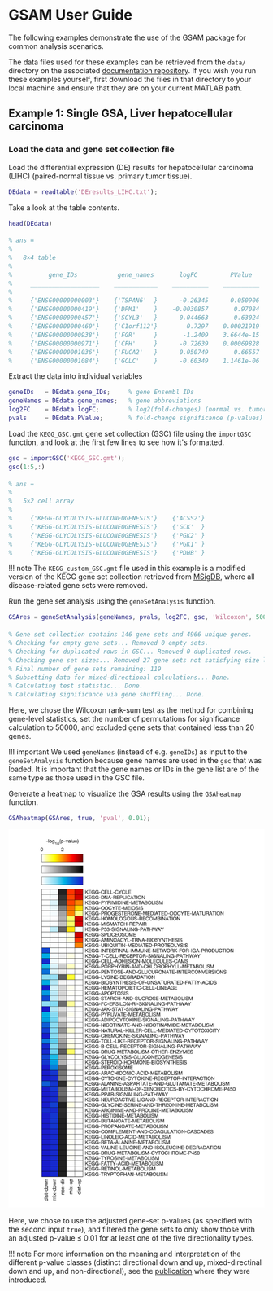 # GSAM User Guide

The following examples demonstrate the use of the GSAM package for common analysis scenarios.

The data files used for these examples can be retrieved from the `data/` directory on the associated [documentation repository](https://github.com/JonathanRob/GeneSetAnalysisMatlab-doc/tree/master/data). If you wish you run these examples yourself, first download the files in that directory to your local machine and ensure that they are on your current MATLAB path.

## Example 1: Single GSA, Liver hepatocellular carcinoma

### Load the data and gene set collection file

Load the differential expression (DE) results for hepatocellular carcinoma (LIHC) (paired-normal tissue vs. primary tumor tissue).
```matlab
DEdata = readtable('DEresults_LIHC.txt');
```

Take a look at the table contents.
```matlab
head(DEdata)

% ans =
% 
%   8×4 table
% 
%          gene_IDs           gene_names       logFC         PValue  
%     ___________________    ____________    __________    __________
% 
%     {'ENSG00000000003'}    {'TSPAN6'  }      -0.26345      0.050906
%     {'ENSG00000000419'}    {'DPM1'    }    -0.0030857       0.97084
%     {'ENSG00000000457'}    {'SCYL3'   }      0.044663       0.63024
%     {'ENSG00000000460'}    {'C1orf112'}        0.7297    0.00021919
%     {'ENSG00000000938'}    {'FGR'     }       -1.2409    3.6644e-15
%     {'ENSG00000000971'}    {'CFH'     }      -0.72639    0.00069828
%     {'ENSG00000001036'}    {'FUCA2'   }      0.050749       0.66557
%     {'ENSG00000001084'}    {'GCLC'    }      -0.60349    1.1461e-06
```

Extract the data into individual variables
```matlab
geneIDs   = DEdata.gene_IDs;     % gene Ensembl IDs
geneNames = DEdata.gene_names;   % gene abbreviations
log2FC    = DEdata.logFC;        % log2(fold-changes) (normal vs. tumor)
pvals     = DEdata.PValue;       % fold-change significance (p-values)
```

Load the `KEGG_GSC.gmt` gene set collection (GSC) file using the `importGSC` function, and look at the first few lines to see how it's formatted.
```matlab
gsc = importGSC('KEGG_GSC.gmt');
gsc(1:5,:)

% ans =
%
%   5×2 cell array
%
%     {'KEGG-GLYCOLYSIS-GLUCONEOGENESIS'}    {'ACSS2'}
%     {'KEGG-GLYCOLYSIS-GLUCONEOGENESIS'}    {'GCK'  }
%     {'KEGG-GLYCOLYSIS-GLUCONEOGENESIS'}    {'PGK2' }
%     {'KEGG-GLYCOLYSIS-GLUCONEOGENESIS'}    {'PGK1' }
%     {'KEGG-GLYCOLYSIS-GLUCONEOGENESIS'}    {'PDHB' }
```

!!! note
	The `KEGG_custom_GSC.gmt` file used in this example is a modified version of the KEGG gene set collection retrieved from [MSigDB](http://software.broadinstitute.org/gsea/msigdb/genesets.jsp?collection=CP:KEGG), where all disease-related gene sets were removed.

Run the gene set analysis using the `geneSetAnalysis` function.
```matlab
GSAres = geneSetAnalysis(geneNames, pvals, log2FC, gsc, 'Wilcoxon', 50000, [20, Inf]);

% Gene set collection contains 146 gene sets and 4966 unique genes.
% Checking for empty gene sets... Removed 0 empty sets.
% Checking for duplicated rows in GSC... Removed 0 duplicated rows.
% Checking gene set sizes... Removed 27 gene sets not satisfying size limits.
% Final number of gene sets remaining: 119
% Subsetting data for mixed-directional calculations... Done.
% Calculating test statistic... Done.
% Calculating significance via gene shuffling... Done.
```
Here, we chose the Wilcoxon rank-sum test as the method for combining gene-level statistics, set the number of permutations for significance calculation to 50000, and excluded gene sets that contained less than 20 genes.

!!! important
	We used `geneNames` (instead of e.g. `geneIDs`) as input to the `geneSetAnalysis` function because gene names are used in the `gsc` that was loaded. It is important that the gene names or IDs in the gene list are of the same type as those used in the GSC file.

Generate a heatmap to visualize the GSA results using the `GSAheatmap` function.
```matlab
GSAheatmap(GSAres, true, 'pval', 0.01);
```
![LIHC GSA heatmap](img/GSAheatmap_LIHC.png)

Here, we chose to use the adjusted gene-set p-values (as specified with the second input `true`), and filtered the gene sets to only show those with an adjusted p-value ≤ 0.01 for at least one of the five directionality types.

!!! note
	For more information on the meaning and interpretation of the different p-value classes (distinct directional down and up, mixed-directinal down and up, and non-directional), see the [publication](https://www.ncbi.nlm.nih.gov/pubmed/23444143) where they were introduced. 














